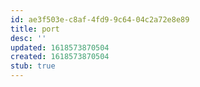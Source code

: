 ```yaml
---
id: ae3f503e-c8af-4fd9-9c64-04c2a72e8e89
title: port
desc: ''
updated: 1618573870504
created: 1618573870504
stub: true
---
```



